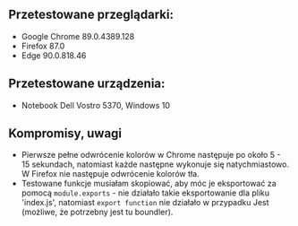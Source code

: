 ## Przetestowane przeglądarki:
* Google Chrome 89.0.4389.128
* Firefox 87.0
* Edge 90.0.818.46

## Przetestowane urządzenia:
* Notebook Dell Vostro 5370, Windows 10

## Kompromisy, uwagi
* Pierwsze pełne odwrócenie kolorów w Chrome następuje po około 5 - 15 sekundach, natomiast każde następne wykonuje się natychmiastowo. W Firefox nie następuje odwrócenie kolorów tła.
* Testowane funkcje musiałam skopiować, aby móc je eksportować za pomocą `module.exports` - nie działało takie eksportowanie dla pliku 'index.js', natomiast `export function` nie działało w przypadku Jest (możliwe, że potrzebny jest tu boundler).
